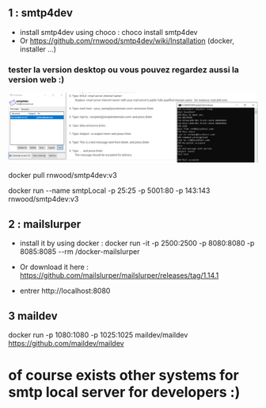 ## 1 : smtp4dev
- install smtp4dev using choco : choco install smtp4dev
- Or https://github.com/rnwood/smtp4dev/wiki/Installation (docker, installer ...)
### tester la version desktop ou vous pouvez regardez aussi la version web :)
<img src="data/useEhloWithtelnet.png" /> 

docker pull rnwood/smtp4dev:v3

docker run --name smtpLocal -p 25:25 -p 5001:80 -p 143:143 rnwood/smtp4dev:v3

## 2 : mailslurper
- install it by using docker :
  docker run -it -p 2500:2500 -p 8080:8080 -p 8085:8085 --rm /docker-mailslurper
- Or download it here : https://github.com/mailslurper/mailslurper/releases/tag/1.14.1

- entrer http://localhost:8080

## 3 maildev
docker run -p 1080:1080 -p 1025:1025 maildev/maildev
https://github.com/maildev/maildev

# of course exists other systems for smtp local server for developers :)